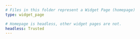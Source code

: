 ```yaml
---
# Files in this folder represent a Widget Page (homepage)
type: widget_page

# Homepage is headless, other widget pages are not.
headless: Trusted
---
```

